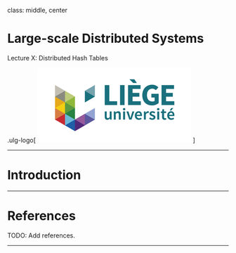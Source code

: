class: middle, center

# Large-scale Distributed Systems

Lecture X: Distributed Hash Tables

.ulg-logo[
![ULg](figures/logo_ulg.png)
]

---

# Introduction

---

# References

TODO: Add references.

---
